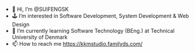 - 👋 Hi, I’m @SUIFENGSK
- 🕹️ I’m interested in Software Development, System Development & Web Design
- 🤖 I’m currently learning Software Technology (BEng.) at Technical University of Denmark
- 📫 How to reach me https://kkmstudio.familyds.com/

<!---
SUIFENGSK/SUIFENGSK is a ✨ special ✨ repository because its `README.md` (this file) appears on your GitHub profile.
You can click the Preview link to take a look at your changes.
--->
